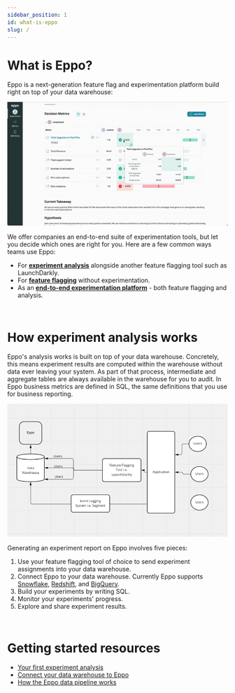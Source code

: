 ```yaml
---
sidebar_position: 1
id: what-is-eppo
slug: /
---
```


# What is Eppo?

Eppo is a next-generation feature flag and experimentation platform build right on top of your data warehouse:

![What is Eppo Gif](../static/img/building-experiments/what-is-eppo.gif)

We offer companies an end-to-end suite of experimentation tools, but let you decide which ones are right for you. Here are a few common ways teams use Eppo:

- For [**experiment analysis**](./experiment-quickstart) alongside another feature flagging tool such as LaunchDarkly.
- For [**feature flagging**](./feature-flag-quickstart) without experimentation.
- As an [**end-to-end experimentation platform**](./feature-flags/use-cases/experiment-assignment) - both feature flagging and analysis.

<br />

# How experiment analysis works

Eppo's analysis works is built on top of your data warehouse. Concretely, this means experiment results are computed within the warehouse without data ever leaving your system. As part of that process, intermediate and aggregate tables are always available in the warehouse for you to audit. In Eppo business metrics are defined in SQL, the same definitions that you use for business reporting.

![How Eppo Works](../static/img/building-experiments/how-eppo-works.png)

Generating an experiment report on Eppo involves five pieces:

1. Use your feature flagging tool of choice to send experiment assignments into your data warehouse.
2. Connect Eppo to your data warehouse. Currently Eppo supports [Snowflake](../experiments/connecting-your-data/data-warehouses/connecting-to-snowflake), [Redshift](../experiments/connecting-your-data/data-warehouses/connecting-to-redshift), and [BigQuery](../experiments/connecting-your-data/data-warehouses/connecting-to-bigquery).
3. Build your experiments by writing SQL.
4. Monitor your experiments' progress.
5. Explore and share experiment results.

<br />

# Getting started resources

- [Your first experiment analysis](./experiment-quickstart)
- [Connect your data warehouse to Eppo](./experiments/connecting-your-data/data-warehouses/connecting-to-bigquery)
- [How the Eppo data pipeline works](./experiments/building-experiments/eppo-data-pipeline)

